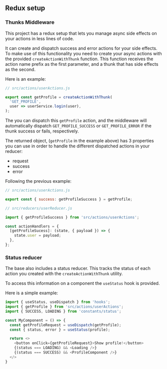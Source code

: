 ## Redux setup

### Thunks Middleware

This project has a redux setup that lets you manage async side effects on your actions in less lines of code. 

It can create and dispatch success and error actions for your side effects.
To make use of this functionality you need to create your async actions with the provided `createActionWithThunk` function.
This function receives the action name prefix as the first parameter, and a thunk that has side effects as the second.

Here is an example:
```js
// src/actions/userActions.js

export const getProfile = createActionWithThunk(
  'GET_PROFILE',
  user => userService.login(user),
);
```

The you can dispatch this `getProfile` action, and the middleware will automatically dispatch `GET_PROFILE_SUCCESS` or `GET_PROFILE_ERROR` if the thunk success or fails, respectively.

The returned object, (`getProfile` in the example above) has 3 properties you can use in order to handle the different dispatched actions in your reducer:
- request
- success
- error

Following the previous example:

```js
// src/actions/userActions.js

export const { success: getProfileSuccess } = getProfile;
```

```js
// src/reducers/userReducer.js

import { getProfileSuccess } from 'src/actions/userActions';

const actionHandlers = {
  [getProfileSucess]: (state, { payload }) => {
    state.user = payload;
  },
};
```

### Status reducer

The base also includes a status reducer.
This tracks the status of each action you created with the `createActionWithThunk` utility.

To access this information on a component the `useStatus` hook is provided.

Here is a simple example:

```js
import { useStatus, useDispatch } from 'hooks';
import { getProfile } from 'src/actions/userActions';
import { SUCCESS, LOADING } from 'constants/status';

const MyComponent = () => {
  const getProfileRequest = useDispatch(getProfile);
  const { status, error } = useStatus(profile);

  return <>
    <button onClick={getProfileRequest}>Show profile!</button>
    {(status === LOADING) && <Loading />}
    {(status === SUCCESS) && <ProfileComponent />}
  </>
}
```
